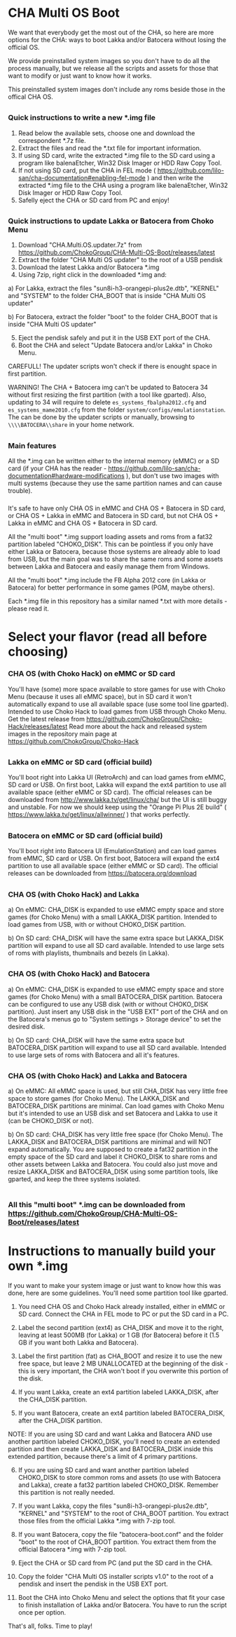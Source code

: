 # CHA Multi OS Boot
We want that everybody get the most out of the CHA, so here are more options for the CHA: ways to boot Lakka and/or Batocera without losing the official OS.

We provide preinstalled system images so you don't have to do all the process manually, but we release all the scripts and assets for those that want to modify or just want to know how it works.

This preinstalled system images don't include any roms beside those in the offical CHA OS.


## 
### Quick instructions to write a new \*.img file
1. Read below the available sets, choose one and download the correspondent \*.7z file.
2. Extract the files and read the \*.txt file for important information.
3. If using SD card, write the extracted \*.img file to the SD card using a program like balenaEtcher, Win32 Disk Imager or HDD Raw Copy Tool.
4. If not using SD card, put the CHA in FEL mode ( https://github.com/lilo-san/cha-documentation#enabling-fel-mode ) and then write the extracted \*.img file to the CHA using a program like balenaEtcher, Win32 Disk Imager or HDD Raw Copy Tool.
5. Safelly eject the CHA or SD card from PC and enjoy!


## 
### Quick instructions to update Lakka or Batocera from Choko Menu
1. Download "CHA.Multi.OS.updater.7z" from https://github.com/ChokoGroup/CHA-Multi-OS-Boot/releases/latest
2. Extract the folder "CHA Multi OS updater" to the root of a USB pendisk
3. Download the latest Lakka and/or Batocera \*.img
4. Using 7zip, right click in the downloaded \*.img and:

a) For Lakka, extract the files "sun8i-h3-orangepi-plus2e.dtb", "KERNEL" and "SYSTEM" to the folder CHA_BOOT that is inside "CHA Multi OS updater"

b) For Batocera, extract the folder "boot" to the folder CHA_BOOT that is inside "CHA Multi OS updater"

5. Eject the pendisk safely and put it in the USB EXT port of the CHA.
6. Boot the CHA and select "Update Batocera and/or Lakka" in Choko Menu.

CAREFULL! The updater scripts won't check if there is enought space in first partition.

WARNING! The CHA + Batocera img can't be updated to Batocera 34 without first resizing the first partition (with a tool like gparted).
Also, updating to 34 will require to delete `es_systems_fbalpha2012.cfg` and `es_systems_mame2010.cfg` from the folder `system/configs/emulationstation`.
The can be done by the updater scripts or manually, browsing to `\\\\BATOCERA\\share` in your home network.


## 
### Main features

All the \*.img can be written either to the internal memory (eMMC) or a SD card (if your CHA has the reader - https://github.com/lilo-san/cha-documentation#hardware-modifications ), but don't use two images with multi systems (because they use the same partition names and can cause trouble).
### 
It's safe to have only CHA OS in eMMC and CHA OS + Batocera in SD card, or CHA OS + Lakka in eMMC and Batocera in SD card, but not CHA OS + Lakka in eMMC and CHA OS + Batocera in SD card.

All the "multi boot" \*.img support loading assets and roms from a fat32 partition labeled "CHOKO_DISK".
This can be pointless if you only have either Lakka or Batocera, because those systems are already able to load from USB, but the main goal was to share the same roms and some assets between Lakka and Batocera and easily manage them from Windows.

All the "multi boot" \*.img include the FB Alpha 2012 core (in Lakka or Batocera) for better performance in some games (PGM, maybe others).

Each \*.img file in this repository has a similar named \*.txt with more details - please read it.


## 
# Select your flavor (read all before choosing)



### CHA OS (with Choko Hack) on eMMC or SD card
You'll have (some) more space available to store games for use with Choko Menu (because it uses all eMMC space), but in SD card it won't automatically expand to use all available space (use some tool line gparted).
Intended to use Choko Hack to load games from USB through Choko Menu.
Get the latest release from https://github.com/ChokoGroup/Choko-Hack/releases/latest
Read more about the hack and released system images in the repository main page at https://github.com/ChokoGroup/Choko-Hack


## 
### Lakka on eMMC or SD card (official build)
You'll boot right into Lakka UI (RetroArch) and can load games from eMMC, SD card or USB.
On first boot, Lakka will expand the ext4 partition to use all available space (either eMMC or SD card).
The official releases can be downloaded from http://www.lakka.tv/get/linux/cha/ but the UI is still buggy and unstable.
For now we should keep using the "Orange Pi Plus 2E build" ( https://www.lakka.tv/get/linux/allwinner/ ) that works perfectly.


## 
### Batocera on eMMC or SD card (official build)
You'll boot right into Batocera UI (EmulationStation) and can load games from eMMC, SD card or USB.
On first boot, Batocera will expand the ext4 partition to use all available space (either eMMC or SD card).
The official releases can be downloaded from https://batocera.org/download


## 
### CHA OS (with Choko Hack) and Lakka
a) On eMMC:
  CHA_DISK is expanded to use eMMC empty space and store games (for Choko Menu) with a small LAKKA_DISK partition. Intended to load games from USB, with or without CHOKO_DISK partition.

b) On SD card:
  CHA_DISK will have the same extra space but LAKKA_DISK partition will expand to use all SD card available. Intended to use large sets of roms with playlists, thumbnails and bezels (in Lakka).


## 
### CHA OS (with Choko Hack) and Batocera
a) On eMMC:
  CHA_DISK is expanded to use eMMC empty space and store games (for Choko Menu) with a small BATOCERA_DISK partition. Batocera can be configured to use any USB disk (with or without CHOKO_DISK partition).
  Just insert any USB disk in the "USB EXT" port of the CHA and on the Batocera's menus go to "System settings > Storage device" to set the desired disk.

b) On SD card:
  CHA_DISK will have the same extra space but BATOCERA_DISK partition will expand to use all SD card available. Intended to use large sets of roms with Batocera and all it's features.


## 
### CHA OS (with Choko Hack) and Lakka and Batocera
a) On eMMC:
  All eMMC space is used, but still CHA_DISK has very little free space to store games (for Choko Menu). The LAKKA_DISK and BATOCERA_DISK partitions are minimal.
  Can load games with Choko Menu but it's intended to use an USB disk and set Batocera and Lakka to use it (can be CHOKO_DISK or not).

b) On SD card:
  CHA_DISK has very little free space (for Choko Menu). The LAKKA_DISK and BATOCERA_DISK partitions are minimal and will NOT expand automatically.
  You are supposed to create a fat32 partition in the empty space of the SD card and label it CHOKO_DISK to share roms and other assets between Lakka and Batocera.
  You could also just move and resize LAKKA_DISK and BATOCERA_DISK using some partition tools, like gparted, and keep the three systems isolated.


# 
### All this "multi boot" \*.img can be downloaded from https://github.com/ChokoGroup/CHA-Multi-OS-Boot/releases/latest


# 
# Instructions to manually build your own \*.img
If you want to make your system image or just want to know how this was done, here are some guidelines.
You'll need some partition tool like gparted.

1. You need CHA OS and Choko Hack already installed, either in eMMC or SD card. Connect the CHA in FEL mode to PC or put the SD card in a PC.

2. Label the second partition (ext4) as CHA_DISK and move it to the right, leaving at least 500MB (for Lakka) or 1 GB (for Batocera) before it (1.5 GB if you want both Lakka and Batocera).

3. Label the first partition (fat) as CHA_BOOT and resize it to use the new free space, but leave 2 MB UNALLOCATED at the beginning of the disk - this is very important, the CHA won't boot if you overwrite this portion of the disk.

4. If you want Lakka, create an ext4 partition labeled LAKKA_DISK, after the CHA_DISK partition.

5. If you want Batocera, create an ext4 partition labeled BATOCERA_DISK, after the CHA_DISK partition.

NOTE: If you are using SD card and want Lakka and Batocera AND use another partition labeled CHOKO_DISK, you'll need to create an extended partition and then create LAKKA_DISK and BATOCERA_DISK inside this extended partition, because there's a limit of 4 primary partitions.

6. If you are using SD card and want another partition labeled CHOKO_DISK to store common roms and assets (to use with Batocera and Lakka), create a fat32 partition labeled CHOKO_DISK. Remember this partition is not really needed.

7. If you want Lakka, copy the files "sun8i-h3-orangepi-plus2e.dtb", "KERNEL" and "SYSTEM" to the root of CHA_BOOT partition. You extract those files from the official Lakka \*.img with 7-zip tool.

8. If you want Batocera, copy the file "batocera-boot.conf" and the folder "boot" to the root of CHA_BOOT partition. You extract them from the official Batocera \*.img with 7-zip tool.

9. Eject the CHA or SD card from PC (and put the SD card in the CHA.

10. Copy the folder "CHA Multi OS installer scripts v1.0" to the root of a pendisk and insert the pendisk in the USB EXT port.

11. Boot the CHA into Choko Menu and select the options that fit your case to finish installation of Lakka and/or Batocera. You have to run the script once per option.

That's all, folks.
Time to play!
